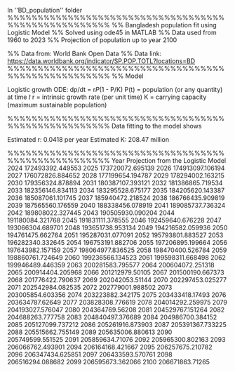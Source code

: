 In ''BD_population'' folder
%%%%%%%%%%%%%%%%%%%%%%%%%%%%%%%%%%%%%%%%%%%%%%%%%%%%%
%% Bangladesh population fit using Logistic Model 
%% Solved using ode45 in MATLAB
%% Data used from 1960 to 2023 
%% Projection of population up to year 2100

%% Data from: World Bank Open Data
%% Data link: https://data.worldbank.org/indicator/SP.POP.TOTL?locations=BD
%%%%%%%%%%%%%%%%%%%%%%%%%%%%%%%%%%%%%%%%%%%%%%%%%%%%%
%% Model

Logistic growth ODE: dp/dt = r*P*(1 - P/K)
P(t) = population (or any quantity) at time 𝑡
r = intrinsic growth rate (per unit time)
K = carrying capacity (maximum sustainable population)

%%%%%%%%%%%%%%%%%%%%%%%%%%%%%%%%%%%%%%%%%%%%%%%%%%%%%
Data fitting to the model shows 

Estimated r: 0.0418 per year
Estimated K: 208.47 million

%%%%%%%%%%%%%%%%%%%%%%%%%%%%%%%%%%%%%%%%%%%%%%%%%%%%%
Year    Projection from the Logistic Model
2024	172493392.449553
2025	173720072.695139
2026	174913097.106194
2027	176072826.884652
2028	177199654.194787
2029	178294002.163215
2030	179356324.878894
2031	180387107.393121
2032	181386865.719534
2033	182356146.834113
2034	183295528.675177
2035	184205620.143387
2036	185087061.101745
2037	185940472.218524
2038	186766435.909819
2039	187565560.176559
2040	188338456.078919
2041	189085737.736324
2042	189808022.327445
2043	190505930.090204
2044	191180084.321768
2045	191831111.378555
2046	192459640.676228
2047	193066304.689701
2048	193651738.953134
2049	194216582.059936
2050	194761475.662764
2051	195287031.077091
2052	195793801.883527
2053	196282340.332645
2054	196753191.882706
2055	197206895.199664
2056	197643982.157159
2057	198064977.836525
2058	198470400.526784
2059	198860761.724649
2060	199236566.134523
2061	199598311.668498
2062	199946489.446359
2063	200281583.795577
2064	200604072.251318
2065	200914404.205968
2066	201212979.50105
2067	201500190.667373
2068	201776422.790637
2069	202042053.51144
2070	202297453.025277
2071	202542984.082535
2072	202779001.988502
2073	203005854.603356
2074	203223882.342175
2075	203433418.17493
2076	203634787.62649
2077	203828308.776619
2078	204014292.259975
2079	204193027.576047
2080	204364769.56208
2081	204529767.151264
2082	204688263.777758
2083	204840497.376689
2084	204986700.384152
2085	205127099.737212
2086	205261916.873903
2087	205391367.733225
2088	205515662.755149
2089	205635006.880613
2090	205749599.551525
2091	205859634.71076
2092	205965300.802163
2093	206066762.493901
2094	206164168.421667
2095	206257675.210782
2096	206347434.625851
2097	206433593.570761
2098	206516294.088682
2099	206595673.362066
2100	206671863.71265
